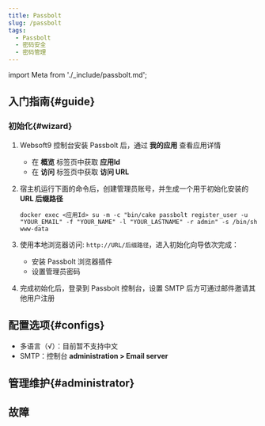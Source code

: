 ```yaml
---
title: Passbolt
slug: /passbolt
tags:
  - Passbolt
  - 密码安全
  - 密码管理
---
```


import Meta from './_include/passbolt.md';

<Meta name="meta" />

## 入门指南{#guide}

### 初始化{#wizard}

1. Websoft9 控制台安装 Passbolt 后，通过 **我的应用** 查看应用详情

    - 在 **概览** 标签页中获取 **应用Id**  
    - 在 **访问** 标签页中获取 **访问 URL**  


2. 宿主机运行下面的命令后，创建管理员账号，并生成一个用于初始化安装的 **URL 后缀路径**

    ```
    docker exec <应用Id> su -m -c "bin/cake passbolt register_user -u "YOUR_EMAIL" -f "YOUR_NAME" -l "YOUR_LASTNAME" -r admin" -s /bin/sh www-data
    ```

3. 使用本地浏览器访问: `http://URL/后缀路径`，进入初始化向导依次完成：

   - 安装 Passbolt 浏览器插件
   - 设置管理员密码

4. 完成初始化后，登录到 Passbolt 控制台，设置 SMTP 后方可通过邮件邀请其他用户注册


## 配置选项{#configs}

- 多语言（√）：目前暂不支持中文
- SMTP：控制台 **administration > Email server**

## 管理维护{#administrator}


## 故障
